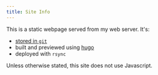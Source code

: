 ```yaml
---
title: Site Info
---
```


This is a static webpage served from my web server. It's:

* [stored in `git`](https://github.com/peterhajas/peterhajas.com/)
* built and previewed using [hugo](https://gohugo.io/)
* deployed with `rsync`

Unless otherwise stated, this site does not use Javascript.

